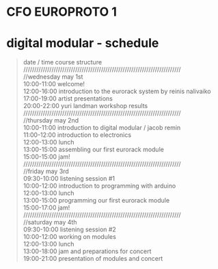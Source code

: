 # CFO EUROPROTO 1
# digital modular - schedule

> date / time        course structure
> /////////////////////////////////////////////////////////////////////////  
> //wednesday may 1st          
> 10:00-11:00        welcome!   
12:00-16:00        introduction to the eurorack system by reinis nalivaiko  
17:00-19:00        artist presentations  
20:00-22:00        yuri landman workshop results  
/////////////////////////////////////////////////////////////////////////  
//thursday may 2nd  
10:00-11:00        introduction to digital modular / jacob remin  
11:00-12:00        introduction to electronics  
12:00-13:00        lunch  
13:00-15:00        assembling our first eurorack module  
15:00-15:00        jam!   
/////////////////////////////////////////////////////////////////////////  
//friday may 3rd  
09:30-10:00        listening session #1  
10:00-12:00        introduction to programming with arduino  
12:00-13:00        lunch  
13:00-15:00        programming our first eurorack module  
15:00-17:00        jam!   
/////////////////////////////////////////////////////////////////////////  
//saturday may 4th  
09:30-10:00        listening session #2  
10:00-12:00        working on modules  
12:00-13:00        lunch  
13:00-18:00        jam and preparations for concert  
19:00-21:00        presentation of modules and concert  
